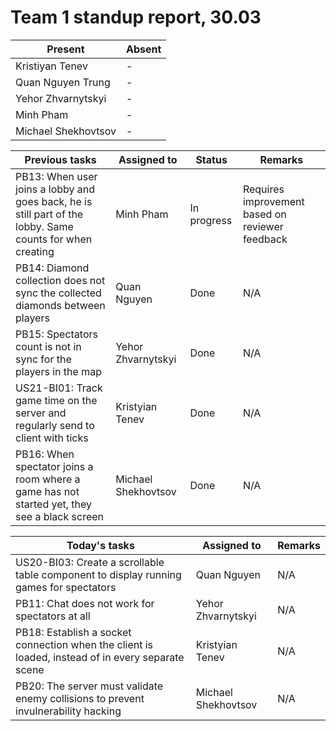 # Team 1 standup report, 30.03

| Present | Absent |
| - | - |
| Kristiyan Tenev | - |
| Quan Nguyen Trung | - |
| Yehor Zhvarnytskyi | - |
| Minh Pham | - |
| Michael Shekhovtsov | - |

| Previous tasks | Assigned to | Status | Remarks |
| - | - | - | - |
| PB13: When user joins a lobby and goes back, he is still part of the lobby. Same counts for when creating | Minh Pham | In progress | Requires improvement based on reviewer feedback |
| PB14: Diamond collection does not sync the collected diamonds between players | Quan Nguyen | Done | N/A |
| PB15: Spectators count is not in sync for the players in the map | Yehor Zhvarnytskyi | Done | N/A |
| US21-BI01: Track game time on the server and regularly send to client with ticks | Kristyian Tenev | Done | N/A |
| PB16: When spectator joins a room where a game has not started yet, they see a black screen | Michael Shekhovtsov | Done | N/A |

| Today's tasks | Assigned to | Remarks |
| - | - | - |
| US20-BI03: Create a scrollable table component to display running games for spectators | Quan Nguyen | N/A |
| PB11: Chat does not work for spectators at all | Yehor Zhvarnytskyi | N/A |
| PB18: Establish a socket connection when the client is loaded, instead of in every separate scene | Kristyian Tenev | N/A |
| PB20: The server must validate enemy collisions to prevent invulnerability hacking | Michael Shekhovtsov | N/A |
